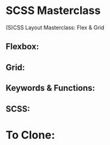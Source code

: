 # SCSS Masterclass

(S)CSS Layout Masterclass: Flex & Grid

## Flexbox:

## Grid:

## Keywords & Functions:

## SCSS:

# To Clone:
